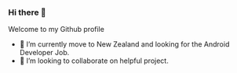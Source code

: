### Hi there 👋

Welcome to my Github profile

- 🔭 I’m currently move to New Zealand and looking for the Android Developer Job.
- 👯 I’m looking to collaborate on helpful project.
